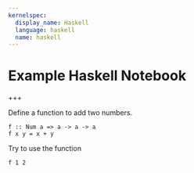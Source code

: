 ```yaml
---
kernelspec:
  display_name: Haskell
  language: haskell
  name: haskell
---
```


# Example Haskell Notebook

+++

Define a function to add two numbers.

```{code-cell} Haskell
f :: Num a => a -> a -> a
f x y = x + y
```

Try to use the function

```{code-cell} Haskell
f 1 2 
```

